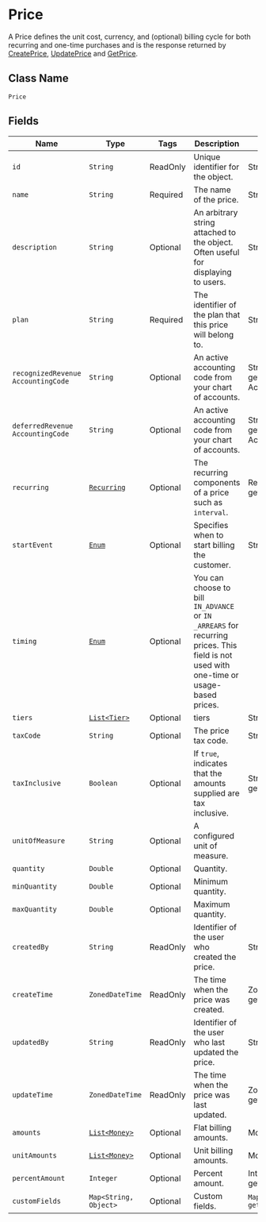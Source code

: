 # Price

A Price defines the unit cost, currency, and (optional) billing cycle for both recurring and one-time purchases and is the response returned by [CreatePrice](/doc/price-api.md#create-price), [UpdatePrice](/doc/price-api.md#update-price) and [GetPrice](/doc/price-api.md#get-price).

## Class Name

`Price`

## Fields

| Name | Type | Tags | Description | Getter |
|  --- | --- | --- | --- | --- |
| `id` | `String` | ReadOnly | Unique identifier for the object. | String getId() |
| `name` | `String` | Required | The name of the price. | String getName() |
| `description` | `String` | Optional | An arbitrary string attached to the object. Often useful for displaying to users. | String getDescription() |
| `plan` | `String` | Required | The identifier of the plan that this price will belong to. | String getPlan() |
| `recognizedRevenue AccountingCode` | `String` | Optional | An active accounting code from your chart of accounts. | String getRecognizedRevenue AccountingCode() |
| `deferredRevenue AccountingCode` | `String` | Optional | An active accounting code from your chart of accounts. | String getDeferredRevenue AccountingCode() |
| `recurring` | [`Recurring`](/doc/models/recurring.md) | Optional | The recurring components of a price such as `interval`. | Recurring getRecurring() |
| `startEvent` | [`Enum`](/doc/models/start-event.md) | Optional | Specifies when to start billing the customer. | String getStartEvent() |
| `timing` | [`Enum`](/doc/models/timing.md) | Optional | You can choose to bill `IN_ADVANCE` or `IN _ARREARS` for recurring prices. This field is not used with one-time or usage-based prices. || `tiersMode` | [`Enum`](/doc/models/tiers-mode.md) | Optional | Specifies the kind of tiering. One of `GRADUATED`, `HIGHWATERMARK_GRADUATED`, `VOLUME`, or `HIGHWATERMARK_VOLUME`. |
| `tiers` | [`List<Tier>`](/doc/models/tier.md) | Optional | tiers | String getTiers() |
| `taxCode` | `String` | Optional | The price tax code. | String getTaxCode() |
| `taxInclusive` | `Boolean` | Optional | If `true`, indicates that the amounts supplied are tax inclusive. | String getTaxInclusive() |
| `unitOfMeasure` | `String` | Optional | A configured unit of measure. | 
| `quantity` | `Double` | Optional | Quantity. | 
| `minQuantity` | `Double` | Optional | Minimum quantity. | 
| `maxQuantity` | `Double` | Optional | Maximum quantity. | 
| `createdBy`| `String` | ReadOnly | Identifier of the user who created the price. |  String getCreatedBy() |
| `createTime`| `ZonedDateTime` | ReadOnly | The time when the price was created. | ZonedDateTime getCreateTime() |
| `updatedBy`| `String` | ReadOnly | Identifier of the user who last updated the price. | String getUpdatedBy() |
| `updateTime`| `ZonedDateTime` | ReadOnly | The time when the price was last updated. | ZonedDateTime getUpdateTime() |
| `amounts` | [`List<Money>`](/doc/models/money.md) | Optional | Flat billing amounts. | Money getAmounts() |
| `unitAmounts` | [`List<Money>`](/doc/models/money.md) | Optional | Unit billing amounts. | Money getAmounts() |
| `percentAmount` | `Integer` | Optional | Percent amount. | Integer getPercentAmount() |
| `customFields` | `Map<String, Object>` | Optional | Custom fields. | `Map<String, Object> getCustomFields()`|
